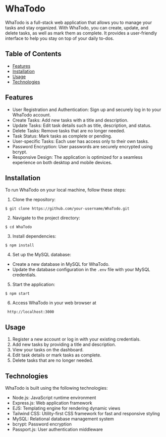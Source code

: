 # WhaTodo

WhaTodo is a full-stack web application that allows you to manage your tasks and stay organized. With WhaTodo, you can create, update, and delete tasks, as well as mark them as complete. It provides a user-friendly interface to help you stay on top of your daily to-dos.

## Table of Contents

- [Features](#features)
- [Installation](#installation)
- [Usage](#usage)
- [Technologies](#technologies)

## Features

- User Registration and Authentication: Sign up and securely log in to your WhaTodo account.
- Create Tasks: Add new tasks with a title and description.
- Update Tasks: Edit task details such as title, description, and status.
- Delete Tasks: Remove tasks that are no longer needed.
- Task Status: Mark tasks as complete or pending.
- User-specific Tasks: Each user has access only to their own tasks.
- Password Encryption: User passwords are securely encrypted using bcrypt.
- Responsive Design: The application is optimized for a seamless experience on both desktop and mobile devices.

## Installation

To run WhaTodo on your local machine, follow these steps:

1. Clone the repository:
```
$ git clone https://github.com/your-username/WhaTodo.git
```
2. Navigate to the project directory:
```
$ cd WhaTodo
```

3. Install dependencies:
 ```
$ npm install
```

4. Set up the MySQL database:
- Create a new database in MySQL for WhaTodo.
- Update the database configuration in the `.env` file with your MySQL credentials.

5. Start the application:
 ```
$ npm start
```

6. Access WhaTodo in your web browser at 
```
 http://localhost:3000
```

## Usage

1. Register a new account or log in with your existing credentials.
2. Add new tasks by providing a title and description.
3. View your tasks on the dashboard.
4. Edit task details or mark tasks as complete.
5. Delete tasks that are no longer needed.

## Technologies

WhaTodo is built using the following technologies:

- Node.js: JavaScript runtime environment
- Express.js: Web application framework
- EJS: Templating engine for rendering dynamic views
- Tailwind CSS: Utility-first CSS framework for fast and responsive styling
- MySQL: Relational database management system
- bcrypt: Password encryption
- Passport.js: User authentication middleware
